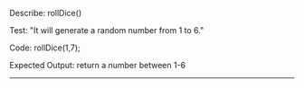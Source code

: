 Describe: rollDice()

Test: "It will generate a random number from 1 to 6."

Code:
rollDice(1,7);

Expected Output: return a number between 1-6

---------
